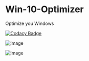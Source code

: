 # Win-10-Optimizer
Optimize you Windows

[![Codacy Badge](https://app.codacy.com/project/badge/Grade/d45f8c8cb63b407b88489b04a4c7451e)](https://www.codacy.com/gh/Nekiplay/Win-10-Optimizer/dashboard?utm_source=github.com&amp;utm_medium=referral&amp;utm_content=Nekiplay/Win-10-Optimizer&amp;utm_campaign=Badge_Grade)

![image](https://user-images.githubusercontent.com/35975332/109384446-99b1c700-790e-11eb-882f-a4d551753dec.png)

![image](https://user-images.githubusercontent.com/35975332/109384450-a0d8d500-790e-11eb-9ece-03a105c71257.png)
